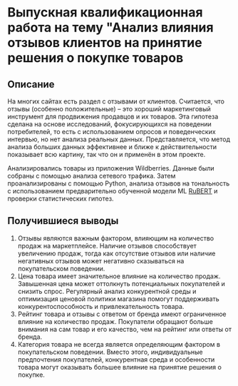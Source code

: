 # Выпускная квалификационная работа на тему "Анализ влияния отзывов клиентов на принятие решения о покупке товаров

## Описание
На многих сайтах есть раздел с отзывами от клиентов. Считается, что отзывы (особенно положительные) – это хороший маркетинговый инструмент для продвижения продавцов и их товаров. Эта гипотеза сделана на основе исследований, фокусирующихся на поведении потребителей, то есть с использованием опросов и поведенческих интервью, но нет анализа реальных данных. Представляется, что метод анализа больших данных эффективнее и ближе к действительности показывает всю картину, так что он и применён в этом проекте.

Анализировались товары из приложения Wildberries. Данные были собраны с помощью анализа сетевого трафика. Затем проанализированы с помощью Python, анализа отзывов на тональность с использованием предварительно обученной модели ML [RuBERT](https://huggingface.co/blanchefort/rubert-base-cased-sentiment) и проверки статистических гипотез.

## Получившиеся выводы

1.	Отзывы являются важным фактором, влияющим на количество продаж на маркетплейсе. Наличие отзывов способствует увеличению продаж, тогда как отсутствие отзывов или наличие негативных отзывов может негативно сказываться на покупательском поведении.
2.	Цена товара имеет значительное влияние на количество продаж. Завышенная цена может оттолкнуть потенциальных покупателей и снизить спрос. Регулярный анализ конкурентной среды и оптимизация ценовой политики магазина помогут поддерживать конкурентоспособность и привлекательность товара.
3.	Рейтинг товара и отзывы с ответом от бренда имеют ограниченное влияние на количество продаж. Покупатели обращают больше внимания на сам товар и его качество, чем на рейтинг или ответы от бренда.
4.	Категория товара не всегда является определяющим фактором в покупательском поведении. Вместо этого, индивидуальные предпочтения покупателей, конкурентная среда и особенности товара могут оказывать большее влияние на принятие решения о покупке.
